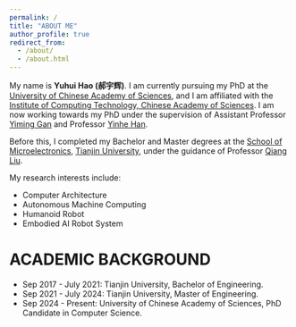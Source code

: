 ```yaml
---
permalink: /
title: "ABOUT ME"
author_profile: true
redirect_from: 
  - /about/
  - /about.html
---
```

My name is **Yuhui Hao (郝宇辉)**. I am currently pursuing my PhD at the [University of Chinese Academy of Sciences](https://www.ucas.ac.cn/), and I am affiliated with the [Institute of Computing Technology, Chinese Academy of Sciences](http://www.ict.cas.cn/). I am now working towards my PhD under the supervision of Assistant Professor [Yiming Gan](https://yiminggan.com/) and Professor [Yinhe Han](http://www.ict.ac.cn/sourcedb/cn/jssrck/201610/t20161010_4674169.html). 

Before this, I completed my Bachelor and Master degrees at the [School of Microelectronics](https://sme.tju.edu.cn/), [Tianjin University](https://www.tju.edu.cn/), under the guidance of Professor [Qiang Liu](https://faculty.tju.edu.cn/116022/zh_CN/index.htm). 

My research interests include:
* Computer Architecture 
* Autonomous Machine Computing 
* Humanoid Robot 
* Embodied AI Robot System

ACADEMIC BACKGROUND
======
* Sep 2017 - July 2021: Tianjin University, Bachelor of Engineering.
* Sep 2021 - July 2024: Tianjin University, Master of Engineering.
* Sep 2024 - Present: University of Chinese Academy of Sciences, PhD Candidate in Computer Science.